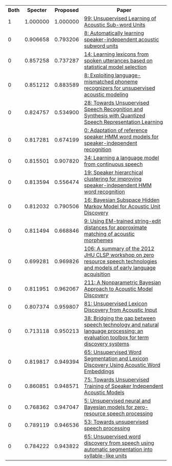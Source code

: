 <html><table><tr>
<th>Both</th>
<th>Specter</th>
<th>Proposed</th>
<th>Paper</th>
</tr>
<tr>
<td>1</td>
<td>1.000000</td>
<td>1.000000</td>
<td><a href="https://www.semanticscholar.org/paper/710ecffeb7681d2455410553eeb92ef2c8487373">99: Unsupervised Learning of Acoustic Sub-word Units</a></td>
</tr>
<tr>
<td>0</td>
<td>0.906658</td>
<td>0.793206</td>
<td><a href="https://www.semanticscholar.org/paper/4993ce4e0732b5f54c816cca9e39f91668a275e4">8: Automatically learning speaker-independent acoustic subword units</a></td>
</tr>
<tr>
<td>0</td>
<td>0.857258</td>
<td>0.737287</td>
<td><a href="https://www.semanticscholar.org/paper/8185b9e36cea14f4b0555be67e6d1cc5c700ced9">14: Learning lexicons from spoken utterances based on statistical model selection</a></td>
</tr>
<tr>
<td>0</td>
<td>0.851212</td>
<td>0.883589</td>
<td><a href="https://www.semanticscholar.org/paper/70b82cc3e18de90180dfea0047643b34b6a6c47b">8: Exploiting language-mismatched phoneme recognizers for unsupervised acoustic modeling</a></td>
</tr>
<tr>
<td>0</td>
<td>0.824757</td>
<td>0.534900</td>
<td><a href="https://www.semanticscholar.org/paper/82c89c89c5becfbefc77500b5440558c1acb0277">28: Towards Unsupervised Speech Recognition and Synthesis with Quantized Speech Representation Learning</a></td>
</tr>
<tr>
<td>0</td>
<td>0.817281</td>
<td>0.674199</td>
<td><a href="https://www.semanticscholar.org/paper/d58e638100b5a78b6524be6331392e0ec2078f54">0: Adaptation of reference speaker HMM word models for speaker-independent recognition</a></td>
</tr>
<tr>
<td>0</td>
<td>0.815501</td>
<td>0.907820</td>
<td><a href="https://www.semanticscholar.org/paper/931a103258c96a1230dc5c7e38a1cd0b095b9d62">34: Learning a language model from continuous speech</a></td>
</tr>
<tr>
<td>0</td>
<td>0.813594</td>
<td>0.556474</td>
<td><a href="https://www.semanticscholar.org/paper/87da8dc9a9bdfccc46367024a07b459f77dd7c61">19: Speaker hierarchical clustering for improving speaker-independent HMM word recognition</a></td>
</tr>
<tr>
<td>0</td>
<td>0.812032</td>
<td>0.790506</td>
<td><a href="https://www.semanticscholar.org/paper/57d1734db27c6ce1aae420d56182a4dab9f4fa5c">16: Bayesian Subspace Hidden Markov Model for Acoustic Unit Discovery</a></td>
</tr>
<tr>
<td>0</td>
<td>0.811494</td>
<td>0.668846</td>
<td><a href="https://www.semanticscholar.org/paper/9798c498c63c974922bd63fa0db30a6b5271f39a">9: Using EM-trained string-edit distances for approximate matching of acoustic morphemes</a></td>
</tr>
<tr>
<td>0</td>
<td>0.699281</td>
<td>0.969826</td>
<td><a href="https://www.semanticscholar.org/paper/a2a0f0adb2b61ba21c8146b554b4416fb96d7aae">106: A summary of the 2012 JHU CLSP workshop on zero resource speech technologies and models of early language acquisition</a></td>
</tr>
<tr>
<td>0</td>
<td>0.811951</td>
<td>0.962067</td>
<td><a href="https://www.semanticscholar.org/paper/749ecf7147e861c60c2feba6f65a2e2b81f30905">211: A Nonparametric Bayesian Approach to Acoustic Model Discovery</a></td>
</tr>
<tr>
<td>0</td>
<td>0.807374</td>
<td>0.959807</td>
<td><a href="https://www.semanticscholar.org/paper/aca94a780d3994839663ff743d3319d920db9297">81: Unsupervised Lexicon Discovery from Acoustic Input</a></td>
</tr>
<tr>
<td>0</td>
<td>0.713118</td>
<td>0.950213</td>
<td><a href="https://www.semanticscholar.org/paper/c1005c968e75916709ef0928873608c921f137bb">38: Bridging the gap between speech technology and natural language processing: an evaluation toolbox for term discovery systems</a></td>
</tr>
<tr>
<td>0</td>
<td>0.819817</td>
<td>0.949394</td>
<td><a href="https://www.semanticscholar.org/paper/9b38190bd0224ef98118260971ecdb2bf7f345e2">65: Unsupervised Word Segmentation and Lexicon Discovery Using Acoustic Word Embeddings</a></td>
</tr>
<tr>
<td>0</td>
<td>0.860851</td>
<td>0.948571</td>
<td><a href="https://www.semanticscholar.org/paper/865bc77fcdea5dcd035768bcf512bbee34fdb73d">75: Towards Unsupervised Training of Speaker Independent Acoustic Models</a></td>
</tr>
<tr>
<td>0</td>
<td>0.768362</td>
<td>0.947047</td>
<td><a href="https://www.semanticscholar.org/paper/08c46aa0d109c7c4f7c2b8311388c53526aec942">5: Unsupervised neural and Bayesian models for zero-resource speech processing</a></td>
</tr>
<tr>
<td>0</td>
<td>0.789119</td>
<td>0.946536</td>
<td><a href="https://www.semanticscholar.org/paper/a7af00fc08b498d00b74a0bc6c88220d8c1b58f8">53: Towards unsupervised speech processing</a></td>
</tr>
<tr>
<td>0</td>
<td>0.784222</td>
<td>0.943822</td>
<td><a href="https://www.semanticscholar.org/paper/b478ebea063119f5c67cf562bd71081aefb3cafb">65: Unsupervised word discovery from speech using automatic segmentation into syllable-like units</a></td>
</tr>
</table></html>
